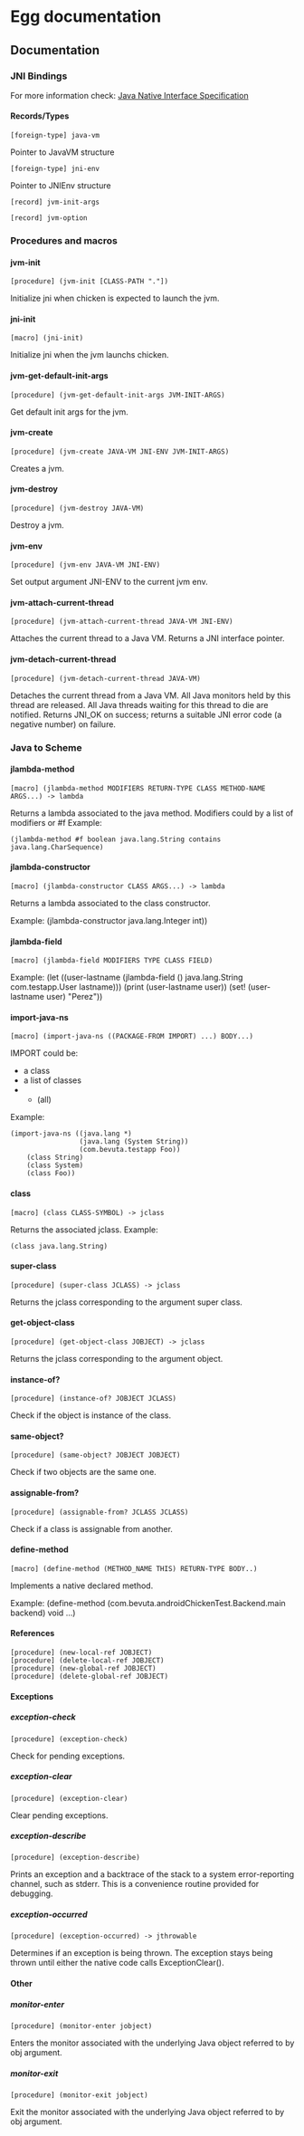 # Egg documentation

## Documentation

### JNI Bindings

For more information check: [Java Native Interface Specification](http://docs.oracle.com/javase/7/docs/technotes/guides/jni/spec/jniTOC.html)

#### Records/Types

    [foreign-type] java-vm

Pointer to JavaVM structure

    [foreign-type] jni-env

Pointer to JNIEnv structure

    [record] jvm-init-args

    [record] jvm-option

### Procedures and macros

#### jvm-init
    [procedure] (jvm-init [CLASS-PATH "."])

Initialize jni when chicken is expected to launch the jvm.

#### jni-init
    [macro] (jni-init)

Initialize jni when the jvm launchs chicken.

#### jvm-get-default-init-args
    [procedure] (jvm-get-default-init-args JVM-INIT-ARGS)

Get default init args for the jvm.

#### jvm-create
    [procedure] (jvm-create JAVA-VM JNI-ENV JVM-INIT-ARGS)

Creates a jvm.

#### jvm-destroy
    [procedure] (jvm-destroy JAVA-VM)

Destroy a jvm.

#### jvm-env
    [procedure] (jvm-env JAVA-VM JNI-ENV)

Set output argument JNI-ENV to the current jvm env.

#### jvm-attach-current-thread
    [procedure] (jvm-attach-current-thread JAVA-VM JNI-ENV)

Attaches the current thread to a Java VM. Returns a JNI interface pointer.

#### jvm-detach-current-thread

    [procedure] (jvm-detach-current-thread JAVA-VM)

Detaches the current thread from a Java VM. All Java monitors held by this thread are released. All Java threads waiting for this thread to die are notified. Returns JNI\_OK on success; returns a suitable JNI error code (a negative number) on failure.

### Java to Scheme

#### jlambda-method
    [macro] (jlambda-method MODIFIERS RETURN-TYPE CLASS METHOD-NAME ARGS...) -> lambda

Returns a lambda associated to the java method. Modifiers could by a list of modifiers or #f
Example:

    (jlambda-method #f boolean java.lang.String contains java.lang.CharSequence)

#### jlambda-constructor
    [macro] (jlambda-constructor CLASS ARGS...) -> lambda

Returns a lambda associated to the class constructor.

Example:
    (jlambda-constructor java.lang.Integer int))

#### jlambda-field
    [macro] (jlambda-field MODIFIERS TYPE CLASS FIELD)

Example:
  (let ((user-lastname (jlambda-field () java.lang.String com.testapp.User lastname))) 
    (print (user-lastname user))
    (set! (user-lastname user) "Perez"))

#### import-java-ns
    [macro] (import-java-ns ((PACKAGE-FROM IMPORT) ...) BODY...)

IMPORT could be: 

- a class
- a list of classes
- * (all)

Example:

    (import-java-ns ((java.lang *)
                     (java.lang (System String))
                     (com.bevuta.testapp Foo))
		(class String)
		(class System)
		(class Foo))

#### class
    [macro] (class CLASS-SYMBOL) -> jclass

Returns the associated jclass.
Example:

    (class java.lang.String)

#### super-class
    [procedure] (super-class JCLASS) -> jclass

Returns the jclass corresponding to the argument super class.

#### get-object-class
    [procedure] (get-object-class JOBJECT) -> jclass

Returns the jclass corresponding to the argument object.

#### instance-of?
    [procedure] (instance-of? JOBJECT JCLASS)

Check if the object is instance of the class.

#### same-object?
    [procedure] (same-object? JOBJECT JOBJECT)

Check if two objects are the same one.

#### assignable-from?
    [procedure] (assignable-from? JCLASS JCLASS)

Check if a class is assignable from another.

#### define-method
    [macro] (define-method (METHOD_NAME THIS) RETURN-TYPE BODY..)

Implements a native declared method.

Example:
    (define-method (com.bevuta.androidChickenTest.Backend.main backend) void
       ...)

#### References
    [procedure] (new-local-ref JOBJECT)
    [procedure] (delete-local-ref JOBJECT)
    [procedure] (new-global-ref JOBJECT)
    [procedure] (delete-global-ref JOBJECT)
    
#### Exceptions 

##### exception-check
    [procedure] (exception-check)

Check for pending exceptions.

##### exception-clear
    [procedure] (exception-clear)

Clear pending exceptions.

##### exception-describe
    [procedure] (exception-describe)

Prints an exception and a backtrace of the stack to a system error-reporting channel, such as stderr. This is a convenience routine provided for debugging.

##### exception-occurred
    [procedure] (exception-occurred) -> jthrowable

Determines if an exception is being thrown. The exception stays being thrown
until either the native code calls ExceptionClear().

#### Other

##### monitor-enter
    [procedure] (monitor-enter jobject)

Enters the monitor associated with the underlying Java object referred to by obj argument.

##### monitor-exit
    [procedure] (monitor-exit jobject)

Exit the monitor associated with the underlying Java object referred to by obj argument.

